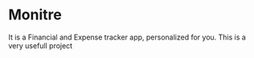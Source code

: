 # Monitre
It is a Financial and Expense tracker app, personalized for you.
This is a very usefull project 